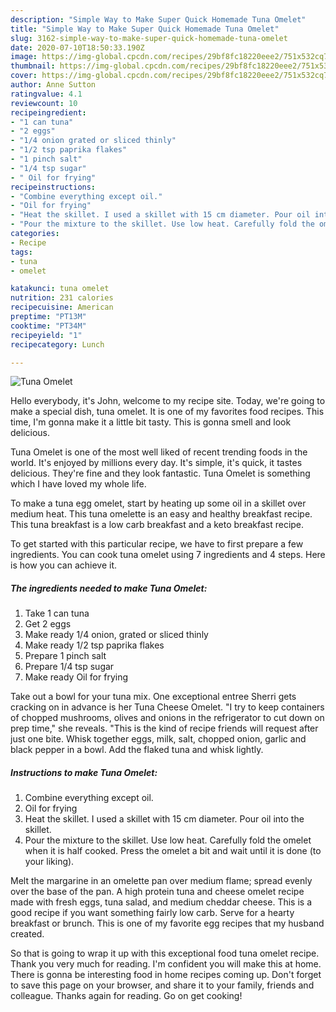 ```yaml
---
description: "Simple Way to Make Super Quick Homemade Tuna Omelet"
title: "Simple Way to Make Super Quick Homemade Tuna Omelet"
slug: 3162-simple-way-to-make-super-quick-homemade-tuna-omelet
date: 2020-07-10T18:50:33.190Z
image: https://img-global.cpcdn.com/recipes/29bf8fc18220eee2/751x532cq70/tuna-omelet-recipe-main-photo.jpg
thumbnail: https://img-global.cpcdn.com/recipes/29bf8fc18220eee2/751x532cq70/tuna-omelet-recipe-main-photo.jpg
cover: https://img-global.cpcdn.com/recipes/29bf8fc18220eee2/751x532cq70/tuna-omelet-recipe-main-photo.jpg
author: Anne Sutton
ratingvalue: 4.1
reviewcount: 10
recipeingredient:
- "1 can tuna"
- "2 eggs"
- "1/4 onion grated or sliced thinly"
- "1/2 tsp paprika flakes"
- "1 pinch salt"
- "1/4 tsp sugar"
- " Oil for frying"
recipeinstructions:
- "Combine everything except oil."
- "Oil for frying"
- "Heat the skillet. I used a skillet with 15 cm diameter. Pour oil into the skillet."
- "Pour the mixture to the skillet. Use low heat. Carefully fold the omelet when it is half cooked. Press the omelet a bit and wait until it is done (to your liking)."
categories:
- Recipe
tags:
- tuna
- omelet

katakunci: tuna omelet 
nutrition: 231 calories
recipecuisine: American
preptime: "PT13M"
cooktime: "PT34M"
recipeyield: "1"
recipecategory: Lunch

---
```



![Tuna Omelet](https://img-global.cpcdn.com/recipes/29bf8fc18220eee2/751x532cq70/tuna-omelet-recipe-main-photo.jpg)

Hello everybody, it's John, welcome to my recipe site. Today, we're going to make a special dish, tuna omelet. It is one of my favorites food recipes. This time, I'm gonna make it a little bit tasty. This is gonna smell and look delicious.

Tuna Omelet is one of the most well liked of recent trending foods in the world. It's enjoyed by millions every day. It's simple, it's quick, it tastes delicious. They're fine and they look fantastic. Tuna Omelet is something which I have loved my whole life.

To make a tuna egg omelet, start by heating up some oil in a skillet over medium heat. This tuna omelette is an easy and healthy breakfast recipe. This tuna breakfast is a low carb breakfast and a keto breakfast recipe.


To get started with this particular recipe, we have to first prepare a few ingredients. You can cook tuna omelet using 7 ingredients and 4 steps. Here is how you can achieve it.

<!--inarticleads1-->

##### The ingredients needed to make Tuna Omelet:

1. Take 1 can tuna
1. Get 2 eggs
1. Make ready 1/4 onion, grated or sliced thinly
1. Make ready 1/2 tsp paprika flakes
1. Prepare 1 pinch salt
1. Prepare 1/4 tsp sugar
1. Make ready  Oil for frying


Take out a bowl for your tuna mix. One exceptional entree Sherri gets cracking on in advance is her Tuna Cheese Omelet. &#34;I try to keep containers of chopped mushrooms, olives and onions in the refrigerator to cut down on prep time,&#34; she reveals. &#34;This is the kind of recipe friends will request after just one bite. Whisk together eggs, milk, salt, chopped onion, garlic and black pepper in a bowl. Add the flaked tuna and whisk lightly. 

<!--inarticleads2-->

##### Instructions to make Tuna Omelet:

1. Combine everything except oil.
1. Oil for frying
1. Heat the skillet. I used a skillet with 15 cm diameter. Pour oil into the skillet.
1. Pour the mixture to the skillet. Use low heat. Carefully fold the omelet when it is half cooked. Press the omelet a bit and wait until it is done (to your liking).


Melt the margarine in an omelette pan over medium flame; spread evenly over the base of the pan. A high protein tuna and cheese omelet recipe made with fresh eggs, tuna salad, and medium cheddar cheese. This is a good recipe if you want something fairly low carb. Serve for a hearty breakfast or brunch. This is one of my favorite egg recipes that my husband created. 

So that is going to wrap it up with this exceptional food tuna omelet recipe. Thank you very much for reading. I'm confident you will make this at home. There is gonna be interesting food in home recipes coming up. Don't forget to save this page on your browser, and share it to your family, friends and colleague. Thanks again for reading. Go on get cooking!
